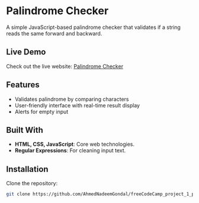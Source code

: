# Palindrome Checker

A simple JavaScript-based palindrome checker that validates if a string reads the same forward and backward.

## Live Demo
Check out the live website: [Palindrome Checker](https://ahmednadeemgondal.github.io/freeCodeCamp_project_1_palindrome_checker/)

## Features
- Validates palindrome by comparing characters
- User-friendly interface with real-time result display
- Alerts for empty input

## Built With
- **HTML, CSS, JavaScript**: Core web technologies.
- **Regular Expressions**: For cleaning input text.

## Installation
Clone the repository:
   ```bash
   git clone https://github.com/AhmedNadeemGondal/freeCodeCamp_project_1_palindrome_checker.git
